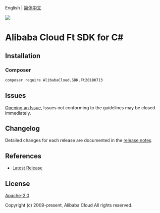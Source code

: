 English | [简体中文](README-CN.md)

![](https://aliyunsdk-pages.alicdn.com/icons/AlibabaCloud.svg)

# Alibaba Cloud Ft SDK for C#

## Installation

### Composer

```bash
composer require AlibabaCloud.SDK.Ft20180713
```

## Issues

[Opening an Issue](https://github.com/aliyun/alibabacloud-csharp-sdk/issues/new), Issues not conforming to the guidelines may be closed immediately.

## Changelog

Detailed changes for each release are documented in the [release notes](./ChangeLog.md).

## References

* [Latest Release](https://github.com/aliyun/alibabacloud-csharp-sdk/)

## License

[Apache-2.0](http://www.apache.org/licenses/LICENSE-2.0)

Copyright (c) 2009-present, Alibaba Cloud All rights reserved.
